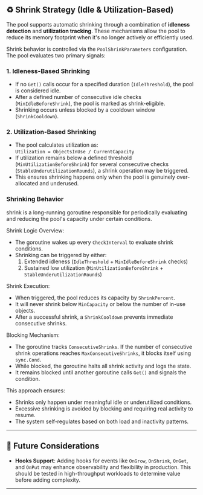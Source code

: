 ## ♻️ Shrink Strategy (Idle & Utilization-Based)

The pool supports automatic shrinking through a combination of **idleness detection** and **utilization tracking**. These mechanisms allow the pool to reduce its memory footprint when it's no longer actively or efficiently used.

Shrink behavior is controlled via the `PoolShrinkParameters` configuration. The pool evaluates two primary signals:

### 1. **Idleness-Based Shrinking**

- If no `Get()` calls occur for a specified duration (`IdleThreshold`), the pool is considered idle.
- After a defined number of consecutive idle checks (`MinIdleBeforeShrink`), the pool is marked as shrink-eligible.
- Shrinking occurs unless blocked by a cooldown window (`ShrinkCooldown`).

### 2. **Utilization-Based Shrinking**

- The pool calculates utilization as:  
  `Utilization = ObjectsInUse / CurrentCapacity`
- If utilization remains below a defined threshold (`MinUtilizationBeforeShrink`) for several consecutive checks (`StableUnderutilizationRounds`), a shrink operation may be triggered.
- This ensures shrinking happens only when the pool is genuinely over-allocated and underused.

### Shrinking Behavior

shrink is a long-running goroutine responsible for periodically evaluating
and reducing the pool's capacity under certain conditions.

Shrink Logic Overview:

- The goroutine wakes up every `CheckInterval` to evaluate shrink conditions.
- Shrinking can be triggered by either:
  1. Extended idleness (`IdleThreshold` + `MinIdleBeforeShrink` checks)
  2. Sustained low utilization (`MinUtilizationBeforeShrink` + `StableUnderutilizationRounds`)

Shrink Execution:

- When triggered, the pool reduces its capacity by `ShrinkPercent`.
- It will never shrink below `MinCapacity` or below the number of in-use objects.
- After a successful shrink, a `ShrinkCooldown` prevents immediate consecutive shrinks.

Blocking Mechanism:

- The goroutine tracks `ConsecutiveShrinks`. If the number of consecutive
  shrink operations reaches `MaxConsecutiveShrinks`, it blocks itself using `sync.Cond`.
- While blocked, the goroutine halts all shrink activity and logs the state.
- It remains blocked until another goroutine calls `Get()` and signals the condition.

This approach ensures:

- Shrinks only happen under meaningful idle or underutilized conditions.
- Excessive shrinking is avoided by blocking and requiring real activity to resume.
- The system self-regulates based on both load and inactivity patterns.

---

## 🧩 Future Considerations

- **Hooks Support**: Adding hooks for events like `OnGrow`, `OnShrink`, `OnGet`, and `OnPut` may enhance observability and flexibility in production. This should be tested in high-throughput workloads to determine value before adding complexity.

---
